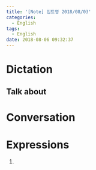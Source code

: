 ```yaml
---
title: '[Note] 입트영 2018/08/03'
categories:
  - English
tags:
  - English
date: 2018-08-06 09:32:37
---
```


# Dictation
## Talk about

# Conversation

# Expressions
1.